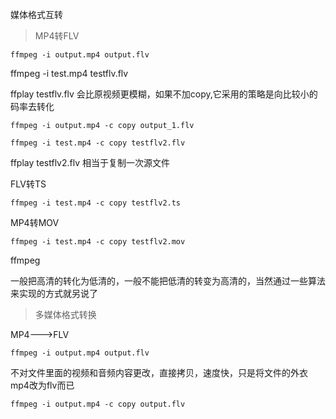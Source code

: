 媒体格式互转

> MP4转FLV

```
ffmpeg -i output.mp4 output.flv
```

ffmpeg -i test.mp4 testflv.flv

ffplay testflv.flv  会比原视频更模糊，如果不加copy,它采用的策略是向比较小的码率去转化

```
ffmpeg -i output.mp4 -c copy output_1.flv
```

```
ffmpeg -i test.mp4 -c copy testflv2.flv
```

ffplay testflv2.flv 相当于复制一次源文件 

FLV转TS

```
ffmpeg -i test.mp4 -c copy testflv2.ts
```

MP4转MOV

```
ffmpeg -i test.mp4 -c copy testflv2.mov
```

ffmpeg 

一般把高清的转化为低清的，一般不能把低清的转变为高清的，当然通过一些算法来实现的方式就另说了

> 多媒体格式转换

MP4--->FLV

```
ffmpeg -i output.mp4 output.flv
```

不对文件里面的视频和音频内容更改，直接拷贝，速度快，只是将文件的外衣mp4改为flv而已

```
ffmpeg -i output.mp4 -c copy output.flv
```